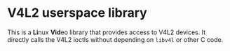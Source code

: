 # V4L2 userspace library

This is a **Li**nux **Vid**eo library that provides access to V4L2 devices.
It directly calls the V4L2 ioctls without depending on `libv4l` or other C code.
